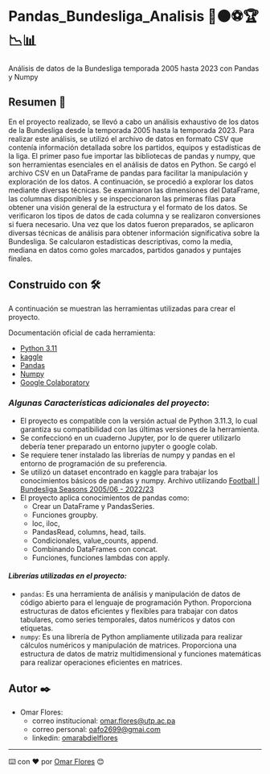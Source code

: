 # Pandas_Bundesliga_Analisis 🔴⚫⚽🏆📉📊
Análisis de datos de la Bundesliga temporada 2005 hasta 2023 con Pandas y Numpy

## **Resumen** 📖
En el proyecto realizado, se llevó a cabo un análisis exhaustivo de los datos de la Bundesliga desde la temporada 2005 hasta la temporada 2023. Para realizar este análisis, se utilizó el archivo de datos en formato CSV que contenía información detallada sobre los partidos, equipos y estadísticas de la liga. 
El primer paso fue importar las bibliotecas de pandas y numpy, que son herramientas esenciales en el análisis de datos en Python. Se cargó el archivo CSV en un DataFrame de pandas para facilitar la manipulación y exploración de los datos.
A continuación, se procedió a explorar los datos mediante diversas técnicas. Se examinaron las dimensiones del DataFrame, las columnas disponibles y se inspeccionaron las primeras filas para obtener una visión general de la estructura y el formato de los datos. Se verificaron los tipos de datos de cada columna y se realizaron conversiones si fuera necesario.
Una vez que los datos fueron preparados, se aplicaron diversas técnicas de análisis para obtener información significativa sobre la Bundesliga. Se calcularon estadísticas descriptivas, como la media, mediana en datos como goles marcados, partidos ganados y puntajes finales.

## **Construido con 🛠️**
A continuación se muestran las herramientas utilizadas para crear el proyecto.

Documentación oficial de cada herramienta:
* [Python 3.11](https://www.python.org/)
* [kaggle](https://www.kaggle.com/)
* [Pandas](https://pandas.pydata.org/)
* [Numpy](https://numpy.org/)
* [Google Colaboratory](https://colab.research.google.com/)

### *_Algunas Características adicionales del proyecto_*:
* El proyecto es compatible con la versión actual de Python 3.11.3, lo cual garantiza su compatibilidad con las últimas versiones de la herramienta.
* Se confeccionó en un cuaderno Jupyter, por lo de querer utilizarlo debería tener preparado un entorno jupyter o google colab.
* Se requiere tener instalado las librerías de numpy y pandas en el entorno de programación de su preferencia.
* Se utilizó un dataset encontrado en kaggle para trabajar los conocimientos básicos de pandas y numpy. Archivo utilizando [Football | Bundesliga Seasons 2005/06 - 2022/23](https://www.kaggle.com/datasets/oles04/bundesliga-seasons)
* El proyecto aplica conocimientos de pandas como:
  * Crear un DataFrame y PandasSeries.
  * Funciones groupby.
  * loc, iloc,
  *  PandasRead, columns, head, tails.
  *  Condicionales, value_counts, append.
  *  Combinando DataFrames con concat.
  *  Funciones, funciones lambdas con apply.

#### *Librerías utilizadas en el proyecto:*

- `pandas`: Es una herramienta de análisis y manipulación de datos de código abierto para el lenguaje de programación Python. Proporciona estructuras de datos eficientes y flexibles para trabajar con datos tabulares, como series temporales, datos numéricos y datos con etiquetas.
- `numpy`: Es una librería de Python ampliamente utilizada para realizar cálculos numéricos y manipulación de matrices. Proporciona una estructura de datos de matriz multidimensional y funciones matemáticas para realizar operaciones eficientes en matrices.

## Autor ✒️
* Omar Flores:
    * correo institucional: omar.flores@utp.ac.pa
    * correo personal: oafo2699@gmai.com
    * linkedin: [omarabdielflores](https://www.linkedin.com/in/omarabdielflores/)
---
⌨️ con ❤️ por [Omar Flores](https://github.com/OmarFloresPTY) 😊
